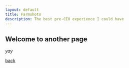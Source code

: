 ```yaml
---
layout: default
title: Farmshots
description: The best pre-CEO experience I could have
---
```


## Welcome to another page

_yay_

[back](./startups.html)
